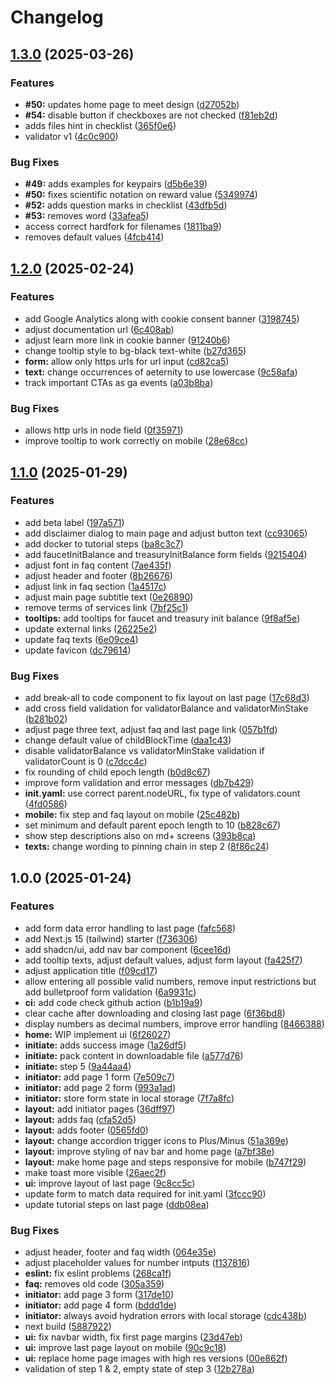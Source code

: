 # Changelog

## [1.3.0](https://github.com/aeternity/aepp-hyperchains-initiator/compare/v1.2.0...v1.3.0) (2025-03-26)


### Features

* **#50:** updates home page to meet design ([d27052b](https://github.com/aeternity/aepp-hyperchains-initiator/commit/d27052bfda6734a82e693d58f09d899ac2f0f013))
* **#54:** disable button if checkboxes are not checked ([f81eb2d](https://github.com/aeternity/aepp-hyperchains-initiator/commit/f81eb2d62ec8aa6fe077a130e05dffea98efce02))
* adds files hint in checklist ([365f0e6](https://github.com/aeternity/aepp-hyperchains-initiator/commit/365f0e621c75cc26cfe5c836070512f896b77061))
* validator v1 ([4c0c900](https://github.com/aeternity/aepp-hyperchains-initiator/commit/4c0c900c4bff6425dc55585206b99244fe3eebca))


### Bug Fixes

* **#49:** adds examples for keypairs ([d5b6e39](https://github.com/aeternity/aepp-hyperchains-initiator/commit/d5b6e39a16347091fc59ca251b4a8de738b501cc))
* **#50:** fixes scientific notation on reward value ([5349974](https://github.com/aeternity/aepp-hyperchains-initiator/commit/5349974231e4f7953e45b75669d14d52bdf281bc))
* **#52:** adds question marks in checklist ([43dfb5d](https://github.com/aeternity/aepp-hyperchains-initiator/commit/43dfb5d076dd3c97a02ed0c2945dd3b429022399))
* **#53:** removes word ([33afea5](https://github.com/aeternity/aepp-hyperchains-initiator/commit/33afea557c217beb176500e9f6a543095df46bc0))
* access correct hardfork for filenames ([1811ba9](https://github.com/aeternity/aepp-hyperchains-initiator/commit/1811ba93d34cdf9d0ad54f4f2b6447343f49aecf))
* removes default values ([4fcb414](https://github.com/aeternity/aepp-hyperchains-initiator/commit/4fcb414d3ec20d40147bda9b5d5e04a3cf1c4eca))

## [1.2.0](https://github.com/aeternity/aepp-hyperchains-initiator/compare/v1.1.0...v1.2.0) (2025-02-24)


### Features

* add Google Analytics along with cookie consent banner ([3198745](https://github.com/aeternity/aepp-hyperchains-initiator/commit/3198745c16da528c0652966003a15c26c5c20017))
* adjust documentation url ([6c408ab](https://github.com/aeternity/aepp-hyperchains-initiator/commit/6c408ab7e8b4b287509bece88bb29d255ff0126f))
* adjust learn more link in cookie banner ([91240b6](https://github.com/aeternity/aepp-hyperchains-initiator/commit/91240b68e532635a73cf9fc24ab807e83879e5af))
* change tooltip style to bg-black text-white ([b27d365](https://github.com/aeternity/aepp-hyperchains-initiator/commit/b27d365067917f48935b23c7fad7d45ca174e0b7))
* **form:** allow only https urls for url input ([cd82ca5](https://github.com/aeternity/aepp-hyperchains-initiator/commit/cd82ca5fc2df027465a5af1f43eebbb3a14014cf))
* **text:** change occurrences of aeternity to use lowercase ([9c58afa](https://github.com/aeternity/aepp-hyperchains-initiator/commit/9c58afae65cf1b96f197a011bcd791febbe1589c))
* track important CTAs as ga events ([a03b8ba](https://github.com/aeternity/aepp-hyperchains-initiator/commit/a03b8ba33a0728c1a1bbb6344b4b9116e7739d1f))


### Bug Fixes

* allows http urls in node field ([0f35971](https://github.com/aeternity/aepp-hyperchains-initiator/commit/0f359712d7ed0dbf3b061d17789ee7633fe7bec5))
* improve tooltip to work correctly on mobile ([28e68cc](https://github.com/aeternity/aepp-hyperchains-initiator/commit/28e68ccff1a3c708d780bcc852be91e5b9232602))

## [1.1.0](https://github.com/aeternity/aepp-hyperchains-initiator/compare/v1.0.0...v1.1.0) (2025-01-29)


### Features

* add beta label ([197a571](https://github.com/aeternity/aepp-hyperchains-initiator/commit/197a57147eb53be8a775c5b318d68a248867a8cc))
* add disclaimer dialog to main page and adjust button text ([cc93065](https://github.com/aeternity/aepp-hyperchains-initiator/commit/cc930652ce8eb1d85f3886e18a70f8987f81fa67))
* add docker to tutorial steps ([ba8c3c7](https://github.com/aeternity/aepp-hyperchains-initiator/commit/ba8c3c7aac06c0afddf982ad5ba1a11892f2bf2a))
* add faucetInitBalance and treasuryInitBalance form fields ([9215404](https://github.com/aeternity/aepp-hyperchains-initiator/commit/92154048e233d89f30f7849ba697d65492c01b55))
* adjust font in faq content ([7ae435f](https://github.com/aeternity/aepp-hyperchains-initiator/commit/7ae435f79a4ceb5460ade45ac93d6b4ba3c236db))
* adjust header and footer ([8b26676](https://github.com/aeternity/aepp-hyperchains-initiator/commit/8b266765abf33b22d527e882119f85b57fb4af09))
* adjust link in faq section ([1a4517c](https://github.com/aeternity/aepp-hyperchains-initiator/commit/1a4517cc1c1a917b76ec563f4bea03dd4d3d4a79))
* adjust main page subtitle text ([0e26890](https://github.com/aeternity/aepp-hyperchains-initiator/commit/0e268900080d229eaf56525d0b7200c91d280df8))
* remove terms of services link ([7bf25c1](https://github.com/aeternity/aepp-hyperchains-initiator/commit/7bf25c1bed690538aee579f6dd733121a681b1c9))
* **tooltips:** add tooltips for faucet and treasury init balance ([9f8af5e](https://github.com/aeternity/aepp-hyperchains-initiator/commit/9f8af5ea66b6d03a290b2e2293c6f5f5013a9491))
* update external links ([26225e2](https://github.com/aeternity/aepp-hyperchains-initiator/commit/26225e2ab9c629b5185c2f8726b3eb4e3302e28d))
* update faq texts ([6e09ce4](https://github.com/aeternity/aepp-hyperchains-initiator/commit/6e09ce438a08a8cceb34cbeb84a72c1202114b68))
* update favicon ([dc79614](https://github.com/aeternity/aepp-hyperchains-initiator/commit/dc7961485a16c64b0665bf6abc214c32b86ee9a6))


### Bug Fixes

* add break-all to code component to fix layout on last page ([17c68d3](https://github.com/aeternity/aepp-hyperchains-initiator/commit/17c68d358a80ee41ed01cd6a36e4242ec3e9f4c6))
* add cross field validation for validatorBalance and validatorMinStake ([b281b02](https://github.com/aeternity/aepp-hyperchains-initiator/commit/b281b02830e74af083dbc05704a7fab6303a27ac))
* adjust page three text, adjust faq and last page link ([057b1fd](https://github.com/aeternity/aepp-hyperchains-initiator/commit/057b1fd1af40ae93c50eb932735b995f5f8640a5))
* change default value of childBlockTime ([daa1c43](https://github.com/aeternity/aepp-hyperchains-initiator/commit/daa1c439484cd2e28e02435958fb9e4c11c11c10))
* disable validatorBalance vs validatorMinStake validation if validatorCount is 0 ([c7dcc4c](https://github.com/aeternity/aepp-hyperchains-initiator/commit/c7dcc4cd3c177177c710d4b3d457a54ab8fb2db3))
* fix rounding of child epoch length ([b0d8c67](https://github.com/aeternity/aepp-hyperchains-initiator/commit/b0d8c674be5cffc37afc0d16f3374cbbb92b588f))
* improve form validation and error messages ([db7b429](https://github.com/aeternity/aepp-hyperchains-initiator/commit/db7b429b8609704657d72082e06c4a8973fd4465))
* **init.yaml:** use correct parent.nodeURL, fix type of validators.count ([4fd0586](https://github.com/aeternity/aepp-hyperchains-initiator/commit/4fd058693b592ff2460531f2493f14ca81417365))
* **mobile:** fix step and faq layout on mobile ([25c482b](https://github.com/aeternity/aepp-hyperchains-initiator/commit/25c482baebb5d68222782ba4ba0a9f0e85f1e845))
* set minimum and default parent epoch length to 10 ([b828c67](https://github.com/aeternity/aepp-hyperchains-initiator/commit/b828c673e61fd6825d0c184c90d19dc7dc963f71))
* show step descriptions also on md+ screens ([393b8ca](https://github.com/aeternity/aepp-hyperchains-initiator/commit/393b8cad5e2993404ca58fc3fe70279ebc0e549f))
* **texts:** change wording to pinning chain in step 2 ([8f86c24](https://github.com/aeternity/aepp-hyperchains-initiator/commit/8f86c24c2b8b3a3e27523d3bb77098e5333f3c02))

## 1.0.0 (2025-01-24)


### Features

* add form data error handling to last page ([fafc568](https://github.com/aeternity/aepp-hyperchains-initiator/commit/fafc56814ce507cceffe3f4b90bb90374d7cd3a6))
* add Next.js 15 (tailwind) starter ([f736306](https://github.com/aeternity/aepp-hyperchains-initiator/commit/f736306022b4012ea6707499fd6cd2eb42ef6b28))
* add shadcn/ui, add nav bar component ([6cee16d](https://github.com/aeternity/aepp-hyperchains-initiator/commit/6cee16dbb28926ff0e6d943abcc03f815d6283e5))
* add tooltip texts, adjust default values, adjust form layout ([fa425f7](https://github.com/aeternity/aepp-hyperchains-initiator/commit/fa425f70b343c20ca2bd9c7cdf91e662055b0f1e))
* adjust application title ([f09cd17](https://github.com/aeternity/aepp-hyperchains-initiator/commit/f09cd17cec0620ee993b0cba5cc2c07dce273368))
* allow entering all possible valid numbers, remove input restrictions but add bulletproof form validation ([6a9931c](https://github.com/aeternity/aepp-hyperchains-initiator/commit/6a9931c12a04020fd00a773860977146e9236e7b))
* **ci:** add code check github action ([b1b19a9](https://github.com/aeternity/aepp-hyperchains-initiator/commit/b1b19a9c42152064b59fd4e29c492cee3265848d))
* clear cache after downloading and closing last page ([6f36bd8](https://github.com/aeternity/aepp-hyperchains-initiator/commit/6f36bd84c9ec335b463f1916bcebae787b8138f1))
* display numbers as decimal numbers, improve error handling ([8466388](https://github.com/aeternity/aepp-hyperchains-initiator/commit/8466388f60bf7314294906b5dd04602a74e06718))
* **home:** WIP implement ui ([6f26027](https://github.com/aeternity/aepp-hyperchains-initiator/commit/6f260279bad9ccfc6623156d05d6564d0a74e0a9))
* **initiate:** adds success image ([1a26df5](https://github.com/aeternity/aepp-hyperchains-initiator/commit/1a26df5ae3bd455d77c86616868599f23f96c060))
* **initiate:** pack content in downloadable file ([a577d76](https://github.com/aeternity/aepp-hyperchains-initiator/commit/a577d76f19886f4a4151f22310b26fe427c994fa))
* **initiate:** step 5 ([9a44aa4](https://github.com/aeternity/aepp-hyperchains-initiator/commit/9a44aa45cda9c97125e6fcff1d52a08914c6dfe2))
* **initiator:** add page 1 form ([7e509c7](https://github.com/aeternity/aepp-hyperchains-initiator/commit/7e509c7b643c1578e6717eb4505dc49e5ebe5032))
* **initiator:** add page 2 form ([993a1ad](https://github.com/aeternity/aepp-hyperchains-initiator/commit/993a1adcf64184f9295ae7aa0dfdc8c9fc7d0563))
* **initiator:** store form state in local storage ([7f7a8fc](https://github.com/aeternity/aepp-hyperchains-initiator/commit/7f7a8fc6f4157f4f9f738cbe5d7c693340f599fb))
* **layout:** add initiator pages ([36dff97](https://github.com/aeternity/aepp-hyperchains-initiator/commit/36dff97eac0d3888c96b43b0fda0b18b7d31a50f))
* **layout:** adds faq ([cfa52d5](https://github.com/aeternity/aepp-hyperchains-initiator/commit/cfa52d54b04093b28d3d4e7c3af1d7b657650497))
* **layout:** adds footer ([0565fd0](https://github.com/aeternity/aepp-hyperchains-initiator/commit/0565fd0687dd8a02594d1b6870dfbe06e976a12b))
* **layout:** change accordion trigger icons to Plus/Minus ([51a369e](https://github.com/aeternity/aepp-hyperchains-initiator/commit/51a369ed17f04eadff29b8bd2ca4e30d886a64e6))
* **layout:** improve styling of nav bar and home page ([a7bf38e](https://github.com/aeternity/aepp-hyperchains-initiator/commit/a7bf38e1e3dd2f1010c578037aab424d8d478606))
* **layout:** make home page and steps responsive for mobile ([b747f29](https://github.com/aeternity/aepp-hyperchains-initiator/commit/b747f2916e44bdbf25c0e36fe3f76f918bda8ded))
* make toast more visible ([26aec2f](https://github.com/aeternity/aepp-hyperchains-initiator/commit/26aec2f73360e2ac01eb2f4396ad451882fb41e0))
* **ui:** improve layout of last page ([9c8cc5c](https://github.com/aeternity/aepp-hyperchains-initiator/commit/9c8cc5c570635f1d200edd8325a50e3cee45fea2))
* update form to match data required for init.yaml ([3fccc90](https://github.com/aeternity/aepp-hyperchains-initiator/commit/3fccc9058f71e046857b54b8182dae9d74c6b4cb))
* update tutorial steps on last page ([ddb08ea](https://github.com/aeternity/aepp-hyperchains-initiator/commit/ddb08ea12437f0d9fc0bb11bbaa4b92838b8950a))


### Bug Fixes

* adjust header, footer and faq width ([064e35e](https://github.com/aeternity/aepp-hyperchains-initiator/commit/064e35e860384d133fd7ae75e85abe1af5780ed2))
* adjust placeholder values for number intputs ([f137816](https://github.com/aeternity/aepp-hyperchains-initiator/commit/f137816da6c7a0e55f143338bad982a0c2b6c21a))
* **eslint:** fix eslint problems ([268ca1f](https://github.com/aeternity/aepp-hyperchains-initiator/commit/268ca1f684615ac3600ef5073d3693715eeb6df0))
* **faq:** removes old code ([305a359](https://github.com/aeternity/aepp-hyperchains-initiator/commit/305a359883d369fb8222f19ad644759636b7aa03))
* **initiator:** add page 3 form ([317de10](https://github.com/aeternity/aepp-hyperchains-initiator/commit/317de1010c6a81d840388fa5d60c8b9bf8ce6b82))
* **initiator:** add page 4 form ([bddd1de](https://github.com/aeternity/aepp-hyperchains-initiator/commit/bddd1de3fec94fc51457d7f70f5abfc456e17d22))
* **initiator:** always avoid hydration errors with local storage ([cdc438b](https://github.com/aeternity/aepp-hyperchains-initiator/commit/cdc438bb697c84ce5749356de8da3bea5fece07f))
* next build ([5887922](https://github.com/aeternity/aepp-hyperchains-initiator/commit/588792264f0ac49ec0be3bfce590a4aa85b3eca1))
* **ui:** fix navbar width, fix first page margins ([23d47eb](https://github.com/aeternity/aepp-hyperchains-initiator/commit/23d47ebd2db631c63c579dbc2ac8b61deeea8b09))
* **ui:** improve last page layout on mobile ([90c9c18](https://github.com/aeternity/aepp-hyperchains-initiator/commit/90c9c188571a949f9cdb83ebc3785b29846b25df))
* **ui:** replace home page images with high res versions ([00e862f](https://github.com/aeternity/aepp-hyperchains-initiator/commit/00e862fe4f9583fcdd3b53357b7894f12469004c))
* validation of step 1 & 2, empty state of step 3 ([12b278a](https://github.com/aeternity/aepp-hyperchains-initiator/commit/12b278af105caa184aafed1bc86ef77a44b53ffc))
